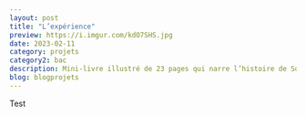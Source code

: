 ```yaml
---
layout: post
title: "L’expérience"
preview: https://i.imgur.com/kdO7SHS.jpg
date: 2023-02-11
category: projets 
category2: bac
description: Mini-livre illustré de 23 pages qui narre l’histoire de Sora
blog: blogprojets
---
```


Test

